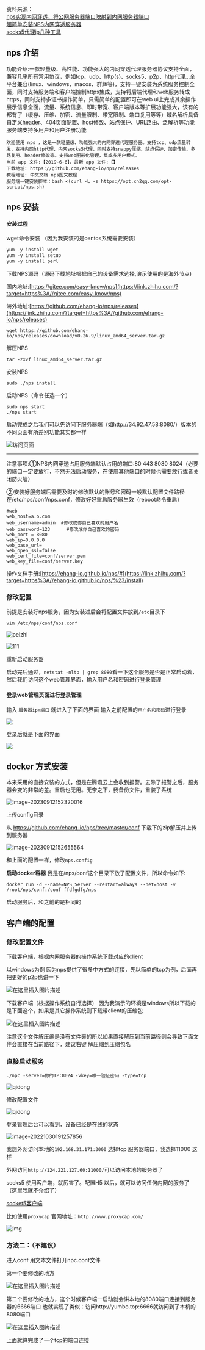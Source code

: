 资料来源：<br/>
[nps实现内网穿透，将公网服务器端口映射到内网服务器端口](https://blog.csdn.net/qq_41813208/article/details/113760249)<br/>
[超简单安装NPS内网穿透服务器](https://zhuanlan.zhihu.com/p/316438148)<br/>
 [socks5代理ip几种工具](https://www.cnblogs.com/edeny/p/16530270.html)<br/>

## nps 介绍
功能介绍:一款轻量级、高性能、功能强大的内网穿透代理服务器协议支持全面，兼容几乎所有常用协议，例如tcp、udp、http(s)、socks5、p2p、http代理...全平台兼容(linux、windows、macos、群辉等)，支持一键安装为系统服务控制全面，同时支持服务端和客户端控制https集成，支持将后端代理和web服务转成https，同时支持多证书操作简单，只需简单的配置即可在web ui上完成其余操作展示信息全面，流量、系统信息、即时带宽、客户端版本等扩展功能强大，该有的都有了（缓存、压缩、加密、流量限制、带宽限制、端口复用等等）域名解析具备自定义header、404页面配置、host修改、站点保护、URL路由、泛解析等功能服务端支持多用户和用户注册功能

~~~~
欢迎使用 nps ，这是一款轻量级、功能强大的内网穿透代理服务器。支持tcp、udp流量转发，支持内网http代理、内网socks5代理，同时支持snappy压缩、站点保护、加密传输、多路复用、header修改等。支持web图形化管理，集成多用户模式。
当前 app 文件:【2019-6-6】，最新 app 文件:【】
下载地址: https://github.com/ehang-io/nps/releases
教程地址: 中文文档 nps图文教程
服务端一键安装脚本：bash <(curl -L -s https://opt.cn2qq.com/opt-script/nps.sh)
~~~~

## nps 安装

#### 安装过程

wget命令安装 （因为我安装的是centos系统需要安装）

~~~~c
yum -y install wget
yum -y install setup
yum -y install perl
~~~~

下载NPS源码（源码下载地址根据自己的设备需求选择,演示使用的是海外节点)

国内地址:[https://gitee.com/easy-know/nps](https://link.zhihu.com/?target=https%3A//gitee.com/easy-know/nps)

海外地址:[https://github.com/ehang-io/nps/releases](https://link.zhihu.com/?target=https%3A//github.com/ehang-io/nps/releases)

```text
wget https://github.com/ehang-io/nps/releases/download/v0.26.9/linux_amd64_server.tar.gz
```

解压NPS

```text
tar -zxvf linux_amd64_server.tar.gz
```

安装NPS

```text
sudo ./nps install
```

启动NPS（命令任选一个）

```text
sudo nps start
./nps start
```

启动完成之后我们可以先访问下服务器端（如http://34.92.47.58:8080/）版本的不同页面有所差别功能其实都一样

![访问页面](pic\v2-a35ebec61efc321b29dd949b6f6c9bfe_r.jpg ':size=70%')

--------------------------------------------------------------------------------------------------------------------
注意事项:①NPS内网穿透占用服务端默认占用的端口:80 443 8080 8024（必要的端口一定要放行，不然无法启动服务，在使用其他端口的时候也需要放行或者关闭防火墙）

②安装好服务端后需要及时的修改默认的账号和密码一般默认配置文件路径在/etc/nps/conf/nps.conf，修改好好重启服务器生效（reboot命令重启）

```text
#web
web_host=a.o.com
web_username=admin  #修改成你自己喜欢的用户名
web_password=123      #修改成你自己喜欢的密码
web_port = 8080
web_ip=0.0.0.0
web_base_url=
web_open_ssl=false
web_cert_file=conf/server.pem
web_key_file=conf/server.key
```

操作文档手册:[https://ehang-io.github.io/nps/#](https://link.zhihu.com/?target=https%3A//ehang-io.github.io/nps/%23/install)

### 修改配置

前提是安装好nps服务，因为安装过后会将配置文件放到`/etc`目录下

~~~~text
vim /etc/nps/conf/nps.conf
~~~~



![peizhi](pic/20210208175808246.png)

![111](pic/20210208175922378.png)



重新启动服务器

启动完后通过，`netstat -nltp | grep 8080`看一下这个服务是否是正常启动着，然后我们访问这个web管理界面，输入用户名和密码进行登录管理

#### 登录web管理页面进行登录管理

输入 `服务器ip+端口`
就进入了下面的界面
输入之前配置的`用户名和密码`进行登录

![](pic/20210208180302177.png)

登录后就是下面的界面

![](pic/2021020818042718.png)

## docker 方式安装

本来采用的直接安装的方式，但是在腾讯云上会收到报警。去除了报警之后，服务器会变的非常的差。重启也无用。无奈之下，我备份文件，重装了系统

![image-20230912152320016](img/image-20230912152320016.png)

上传config目录

从 https://github.com/ehang-io/nps/tree/master/conf 下载下的zip解压并上传到服务器

![image-20230912152655564](img/image-20230912152655564.png)

和上面的配置一样，修改`nps.config`

**启动docker容器** 我是在/nps/conf这个目录下放了配置文件，所以命令如下:

```shell
docker run -d --name=NPS_Server --restart=always --net=host -v /root/nps/conf:/conf ffdfgdfg/nps
```

启动服务后，和之前的是相同的

## 客户端的配置

### 修改配置文件

下载客户端，根据内网服务器的操作系统下载对应的client

以windows为例
因为nps提供了很多中方式的连接，先以简单的tcp为例，后面再把更好的p2p也讲一下

![在这里插入图片描述](pic\20210208180854156.png)

下载客户端（根据操作系统自行选择）
因为我演示的环境是windows所以下载的是下面这个，如果是其它操作系统则下载带client的压缩包

![在这里插入图片描述](pic\20210208181025702.png)

注意这个文件解压缩是没有文件夹的所以如果直接解压到当前路径则会导致下面文件会直接在当前路径下，建议右键 解压缩到压缩包名

### 直接启动服务



```text
./npc -server=你的IP:8024 -vkey=唯一验证密码 -type=tcp
```



![qidong](pic/2022-10-30_190306.png)

修改配置文件

![qidong](pic/2022-10-30_190551.png)

登录管理后台可以看到，设备已经是在线的状态

![image-20221030191257856](pic\image-20221030191257856.png)

我想外网访问本地的`192.168.31.171:3000` 选择tcp 服务器端口，我选择11000 这样

外网访问`http://124.221.127.60:11000/`可以访问本地的服务器了

socks5 使用客户端，就厉害了。配置H5 以后，就可以访问任何内网的服务了（这里我就不介绍了）

[socket5客户端](https://www.cnblogs.com/edeny/p/16530270.html?share_token=C134BBE1-03F6-4296-BBAF-56A5CDAD5B9D&tt_from=weixin&utm_source=weixin&utm_medium=toutiao_ios&utm_campaign=client_share&wxshare_count=1)

比如使用`proxycap` 官网地址：`http://www.proxycap.com/`

![img](large\pcap_rules.gif)



### 方法二：（不建议）

进入conf 用文本文件打开npc.conf文件

第一个要修改的地方

![在这里插入图片描述](pic\20210208181715191.png)

第二个要修改的地方，这个时候客户端一启动就会讲本地的8080端口连接到服务器的6666端口
也就实现了类似：访问http://yumbo.top:6666就访问到了本机的8080端口

![在这里插入图片描述](pic\20210208181933606.png)

上面就算完成了一个tcp的端口连接
